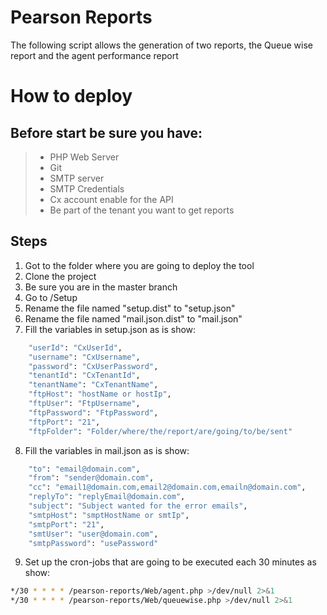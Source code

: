 # Pearson Reports
The following script allows the generation of two reports, the Queue wise report and the agent performance report
# How to deploy
## Before start be sure you have: 
> - PHP Web Server
> - Git
> - SMTP server
> - SMTP Credentials
> - Cx account enable for the API
> - Be part of the tenant you want to get reports
## Steps
 1. Got to the folder where you are going to deploy the tool
 2. Clone the project
 3. Be sure you are in the master branch
 4. Go to /Setup
 5. Rename the file named "setup.dist" to "setup.json"
 6. Rename the file named "mail.json.dist" to "mail.json"
 7. Fill the variables in setup.json as is show:
```sh
    "userId": "CxUserId",
    "username": "CxUsername",
    "password": "CxUserPassword",
    "tenantId": "CxTenantId",
    "tenantName": "CxTenantName",
    "ftpHost": "hostName or hostIp",
    "ftpUser": "FtpUsername",    
    "ftpPassword": "FtpPassword",    
    "ftpPort": "21",    
    "ftpFolder": "Folder/where/the/report/are/going/to/be/sent"  
```
 8. Fill the variables in mail.json as is show:
```sh
    "to": "email@domain.com",
    "from": "sender@domain.com",
    "cc": "email1@domain.com,email2@domain.com,emailn@domain.com",
    "replyTo": "replyEmail@domain.com",
    "subject": "Subject wanted for the error emails",
    "smtpHost": "smptHostName or smtIp",
    "smtpPort": "21",
    "smtUser": "user@domain.com",
    "smtpPassword": "usePassword"
```
 9. Set up the cron-jobs that are going to be executed each 30 minutes as show:
```sh
*/30 * * * * /pearson-reports/Web/agent.php >/dev/null 2>&1
*/30 * * * * /pearson-reports/Web/queuewise.php >/dev/null 2>&1
```